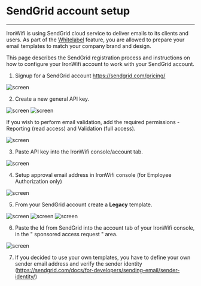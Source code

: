 # **SendGrid account setup**

---

IronWifi is using SendGrid cloud service to deliver emails to its clients and users. As part of the [Whitelabel](https://www.ironwifi.com/user-guide/whitelabel/) feature, you are allowed to prepare your email templates to match your company brand and design.

This page describes the SendGrid registration process and instructions on how to configure your IronWifi account to work with your SendGrid account.

1. Signup for a SendGrid account https://sendgrid.com/pricing/

![screen](https://raw.githubusercontent.com/IronWifi/docs/master/user_Guide/Account/sendgrid/sendgrid1.png)

2.  Create a new general API key.

![screen](https://raw.githubusercontent.com/IronWifi/docs/master/user_Guide/Account/sendgrid/sendgrid2.png)
![screen](https://raw.githubusercontent.com/IronWifi/docs/master/user_Guide/Account/sendgrid/sendgrid3.png)

If you wish to perform email validation, add the required permissions - Reporting (read access) and Validation (full access).

![screen](https://raw.githubusercontent.com/IronWifi/docs/master/user_Guide/Account/sendgrid/sendgrid4.png)

3. Paste API key into the IronWifi console/account tab.

![screen](https://raw.githubusercontent.com/IronWifi/docs/master/user_Guide/Account/sendgrid/sendgrid5.png)

4. Setup approval email address in IronWifi console (for Employee Authorization only)

![screen](https://raw.githubusercontent.com/IronWifi/docs/master/user_Guide/Account/sendgrid/sendgrid6.png)

5. From your SendGrid account create a **Legacy** template.

![screen](https://raw.githubusercontent.com/IronWifi/docs/master/user_Guide/Account/sendgrid/sendgrid7.png)
![screen](https://raw.githubusercontent.com/IronWifi/docs/master/user_Guide/Account/sendgrid/sendgrid8.png)
![screen](https://raw.githubusercontent.com/IronWifi/docs/master/user_Guide/Account/sendgrid/sendgrid9.png)


6. Paste the Id from SendGrid into the account tab of your IronWifi console, in the " sponsored access request " area.

![screen](https://raw.githubusercontent.com/IronWifi/docs/master/user_Guide/Account/sendgrid/sendgrid10.png)

7. If you decided to use your own templates, you have to define your own sender email address and verify the sender identity (https://sendgrid.com/docs/for-developers/sending-email/sender-identity/)

